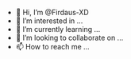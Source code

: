 - 👋 Hi, I’m @Firdaus-XD
- 👀 I’m interested in ...
- 🌱 I’m currently learning ...
- 💞️ I’m looking to collaborate on ...
- 📫 How to reach me ...

<!---
Firdaus-XD/Firdaus-XD is a ✨ special ✨ repository because its `README.md` (this file) appears on your GitHub profile.
You can click the Preview link to take a look at your changes.
--->
